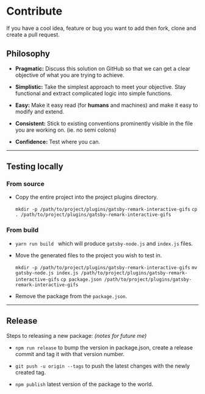 # Contribute

If you have a cool idea, feature or bug you want to add then fork, clone and create a pull request.

## Philosophy

* **Pragmatic:** Discuss this solution on GitHub so that we can get a clear objective of what you are trying to achieve.

* **Simplistic:** Take the simplest approach to meet your objective. Stay functional and extract complicated logic into simple functions.

* **Easy:** Make it easy read (for **humans** and machines) and make it easy to modify and extend.

* **Consistent:** Stick to existing conventions prominently visible in the file you are working on. (ie. no semi colons)

* **Confidence:** Test where you can.

---

## Testing locally

### From source

* Copy the entire project into the project plugins directory.

  `mkdir -p /path/to/project/plugins/gatsby-remark-interactive-gifs`
  `cp . /path/to/project/plugins/gatsby-remark-interactive-gifs`

### From build

* `yarn run build ` which will produce `gatsby-node.js` and `index.js` files.

* Move the generated files to the project you wish to test in.

  `mkdir -p /path/to/project/plugins/gatsby-remark-interactive-gifs`
  `mv gatsby-node.js index.js /path/to/project/plugins/gatsby-remark-interactive-gifs`
  `cp package.json /path/to/project/plugins/gatsby-remark-interactive-gifs`

* Remove the package from the `package.json`.

---

## Release

Steps to releasing a new package: *(notes for future me)*

* `npm run release` to bump the version in package.json, create a release commit and tag it with that version number.

* `git push -u origin --tags` to push the latest changes with the newly created tag.

* `npm publish` latest version of the package to the world.
